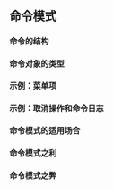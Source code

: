 ## 命令模式  
#### 命令的结构  

#### 命令对象的类型  

#### 示例：菜单项    

#### 示例：取消操作和命令日志  

#### 命令模式的适用场合  

#### 命令模式之利  

#### 命令模式之弊  

